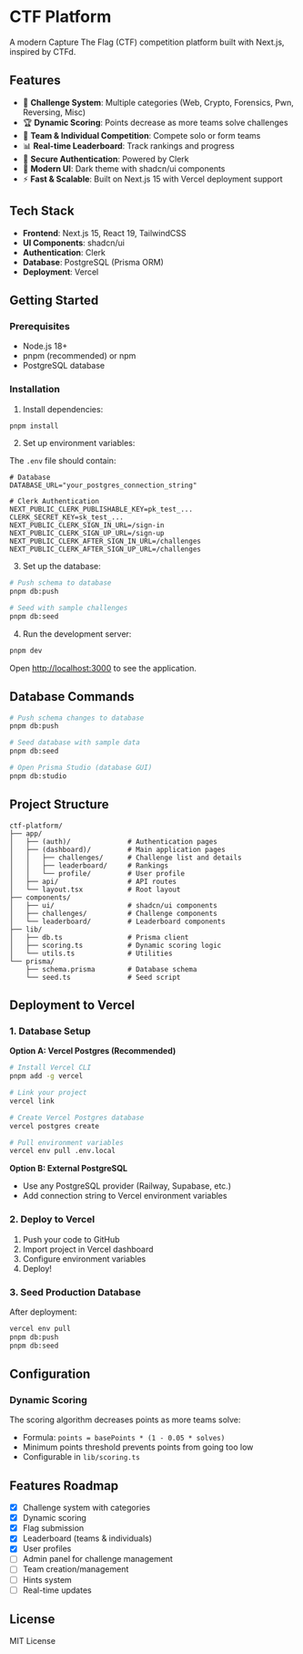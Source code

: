 # CTF Platform

A modern Capture The Flag (CTF) competition platform built with Next.js, inspired by CTFd.

## Features

- 🎯 **Challenge System**: Multiple categories (Web, Crypto, Forensics, Pwn, Reversing, Misc)
- 🏆 **Dynamic Scoring**: Points decrease as more teams solve challenges
- 👥 **Team & Individual Competition**: Compete solo or form teams
- 📊 **Real-time Leaderboard**: Track rankings and progress
- 🔐 **Secure Authentication**: Powered by Clerk
- 🎨 **Modern UI**: Dark theme with shadcn/ui components
- ⚡ **Fast & Scalable**: Built on Next.js 15 with Vercel deployment support

## Tech Stack

- **Frontend**: Next.js 15, React 19, TailwindCSS
- **UI Components**: shadcn/ui
- **Authentication**: Clerk
- **Database**: PostgreSQL (Prisma ORM)
- **Deployment**: Vercel

## Getting Started

### Prerequisites

- Node.js 18+
- pnpm (recommended) or npm
- PostgreSQL database

### Installation

1. Install dependencies:
```bash
pnpm install
```

2. Set up environment variables:

The `.env` file should contain:
```env
# Database
DATABASE_URL="your_postgres_connection_string"

# Clerk Authentication
NEXT_PUBLIC_CLERK_PUBLISHABLE_KEY=pk_test_...
CLERK_SECRET_KEY=sk_test_...
NEXT_PUBLIC_CLERK_SIGN_IN_URL=/sign-in
NEXT_PUBLIC_CLERK_SIGN_UP_URL=/sign-up
NEXT_PUBLIC_CLERK_AFTER_SIGN_IN_URL=/challenges
NEXT_PUBLIC_CLERK_AFTER_SIGN_UP_URL=/challenges
```

3. Set up the database:
```bash
# Push schema to database
pnpm db:push

# Seed with sample challenges
pnpm db:seed
```

4. Run the development server:
```bash
pnpm dev
```

Open [http://localhost:3000](http://localhost:3000) to see the application.

## Database Commands

```bash
# Push schema changes to database
pnpm db:push

# Seed database with sample data
pnpm db:seed

# Open Prisma Studio (database GUI)
pnpm db:studio
```

## Project Structure

```
ctf-platform/
├── app/
│   ├── (auth)/              # Authentication pages
│   ├── (dashboard)/         # Main application pages
│   │   ├── challenges/      # Challenge list and details
│   │   ├── leaderboard/     # Rankings
│   │   └── profile/         # User profile
│   ├── api/                 # API routes
│   └── layout.tsx           # Root layout
├── components/
│   ├── ui/                  # shadcn/ui components
│   ├── challenges/          # Challenge components
│   └── leaderboard/         # Leaderboard components
├── lib/
│   ├── db.ts                # Prisma client
│   ├── scoring.ts           # Dynamic scoring logic
│   └── utils.ts             # Utilities
└── prisma/
    ├── schema.prisma        # Database schema
    └── seed.ts              # Seed script
```

## Deployment to Vercel

### 1. Database Setup

**Option A: Vercel Postgres (Recommended)**
```bash
# Install Vercel CLI
pnpm add -g vercel

# Link your project
vercel link

# Create Vercel Postgres database
vercel postgres create

# Pull environment variables
vercel env pull .env.local
```

**Option B: External PostgreSQL**
- Use any PostgreSQL provider (Railway, Supabase, etc.)
- Add connection string to Vercel environment variables

### 2. Deploy to Vercel

1. Push your code to GitHub
2. Import project in Vercel dashboard
3. Configure environment variables
4. Deploy!

### 3. Seed Production Database

After deployment:
```bash
vercel env pull
pnpm db:push
pnpm db:seed
```

## Configuration

### Dynamic Scoring

The scoring algorithm decreases points as more teams solve:
- Formula: `points = basePoints * (1 - 0.05 * solves)`
- Minimum points threshold prevents points from going too low
- Configurable in `lib/scoring.ts`

## Features Roadmap

- [x] Challenge system with categories
- [x] Dynamic scoring
- [x] Flag submission
- [x] Leaderboard (teams & individuals)
- [x] User profiles
- [ ] Admin panel for challenge management
- [ ] Team creation/management
- [ ] Hints system
- [ ] Real-time updates

## License

MIT License
